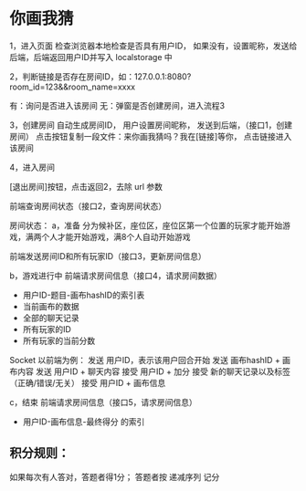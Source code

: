 # 你画我猜

1，进入页面
检查浏览器本地检查是否具有用户ID，
如果没有，设置昵称，发送给后端，后端返回用户ID并写入 localstorage 中

2，判断链接是否存在房间ID，如：127.0.0.1:8080?room_id=123&&room_name=xxxx

有：询问是否进入该房间
无：弹窗是否创建房间，进入流程3

3，创建房间
自动生成房间ID，
用户设置房间昵称，
发送到后端，（接口1，创建房间）
点击按钮复制一段文件：来你画我猜吗？我在[链接]等你，
点击链接进入该房间

4，进入房间

[退出房间]按钮，点击返回2，去除 url 参数

前端查询房间状态（接口2，查询房间状态）

房间状态：
a，准备
分为候补区，座位区，座位区第一个位置的玩家才能开始游戏，满两个人才能开始游戏，满8个人自动开始游戏

前端发送房间ID和所有玩家ID（接口3，更新房间信息）

b，游戏进行中
前端请求房间信息（接口4，请求房间数据）
- 用户ID-题目-画布hashID的索引表
- 当前画布的数据
- 全部的聊天记录
- 所有玩家的ID
- 所有玩家的当前分数

Socket
以前端为例：
发送 用户ID，表示该用户回合开始
发送 画布hashID + 画布内容
发送 用户ID + 聊天内容
接受 用户ID + 加分
接受 新的聊天记录以及标签（正确/错误/无关）
接受 用户ID + 画布信息

c，结束
前端请求房间信息（接口5，请求房间信息）
- 用户ID-画布信息-最终得分 的索引

## 积分规则：

如果每次有人答对，答题者得1分；
答题者按 递减序列 记分